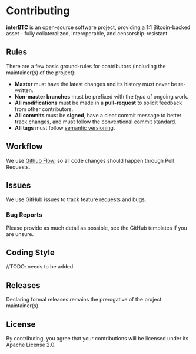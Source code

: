 # Contributing

**interBTC** is an open-source software project, providing a 1:1 Bitcoin-backed asset - fully collateralized, interoperable, and censorship-resistant.

## Rules

There are a few basic ground-rules for contributors (including the maintainer(s) of the project):

- **Master** must have the latest changes and its history must never be re-written.
- **Non-master branches** must be prefixed with the *type* of ongoing work.
- **All modifications** must be made in a **pull-request** to solicit feedback from other contributors.
- **All commits** must be **signed**, have a clear commit message to better track changes, and must follow the [conventional commit](https://www.conventionalcommits.org/en/v1.0.0-beta.2/#summary) standard.
- **All tags** must follow [semantic versioning](https://semver.org/).

## Workflow
We use [Github Flow](https://guides.github.com/introduction/flow/index.html), so all code changes should happen through Pull Requests.

## Issues
We use GitHub issues to track feature requests and bugs.

### Bug Reports
Please provide as much detail as possible, see the GitHub templates if you are unsure.

## Coding Style
//TODO: needs to be added

## Releases
Declaring formal releases remains the prerogative of the project maintainer(s).

## License
By contributing, you agree that your contributions will be licensed under its Apache License 2.0.

